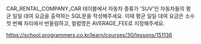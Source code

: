 CAR_RENTAL_COMPANY_CAR 테이블에서 자동차 종류가 
'SUV'인 자동차들의 평균 일일 대여 요금을 출력하는 SQL문을 작성해주세요.
 이때 평균 일일 대여 요금은 소수 첫 번째 자리에서 반올림하고, 
컬럼명은 AVERAGE_FEE로 지정해주세요.

https://school.programmers.co.kr/learn/courses/30/lessons/151136
